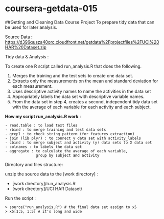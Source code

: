 # coursera-getdata-015
##Getting and Cleaning Data Course Project
To prepare tidy data that can be used for later analysis.

Source Data :
https://d396qusza40orc.cloudfront.net/getdata%2Fprojectfiles%2FUCI%20HAR%20Dataset.zip 

Tidy data & Analysis :

To create one R script called run_analysis.R that does the following. 

1.  Merges the training and the test sets to create one data set.
2.  Extracts only the measurements on the mean and standard deviation for each measurement.
3.  Uses descriptive activity names to name the activities in the data set
4.  Appropriately labels the data set with descriptive variable names.
5.   From the data set in step 4, creates a second, independent tidy data set with the average of each variable for each activity and each subject.

**How my script run_analysis.R work :**

	- read.table : to load text files
	- rbind : to merge training and test data sets
	- grepl : to check string pattern (for features extraction)
	- join (lib plyr) : to connect y data set with activity_labels
	- cbind : to merge subject and activity (y) data sets to X data set
	- colnames : to labels the data set
	- aggregate : to calculate the average of each variable, 
	              group by subject and activity



Directory and files structure:

unzip the source data to the [work directory] :

- [work directory]/run_analysis.R
- [work directory]/UCI HAR Dataset/


Run the script :

    > source("run_analysis.R") # the final data set assign to x5
    > x5[1:5, 1:5] # it's long and wide

